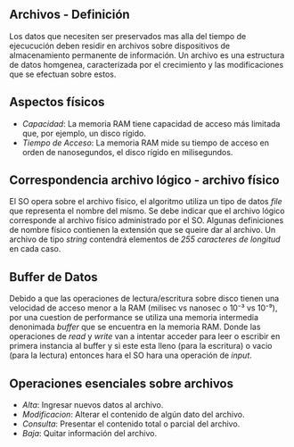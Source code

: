## Archivos - Definición
Los datos que necesiten ser preservados mas alla del tiempo de ejecucución deben residir en archivos sobre dispositivos de almacenamiento permanente de información. Un archivo es una estructura de datos homgenea, caracterizada por el crecimiento y las modificaciones que se efectuan sobre estos.

## Aspectos físicos
- *Capacidad*: La memoria RAM tiene capacidad de acceso más limitada que, por ejemplo, un disco rígido.
- *Tiempo de Acceso*: La memoria RAM mide su tiempo de acceso en orden de nanosegundos, el disco rígido en milisegundos.

## Correspondencia archivo lógico - archivo físico
El SO opera sobre el archivo físico, el algoritmo utiliza un tipo de datos *file* que representa el nombre del mísmo. Se debe indicar que el archivo lógico corresponde al archivo físico administrado por el SO. Algunas definiciones de nombre físico contienen la extensión que se queire dar al archivo. Un archivo de tipo *string* contendrá elementos de *255 caracteres de longitud* en cada caso.

## Buffer de Datos
Debido a que las operaciones de lectura/escritura sobre disco tienen una velocidad de acceso menor a la RAM (milisec vs nanosec o 10⁻³ vs 10⁻⁹), por una cuestion de performance se utiliza una memoria intermedia denonimada *buffer* que se encuentra en la memoria RAM. Donde las operaciones de *read* y *write* van a intentar acceder para leer o escribir en primera instancia al buffer y si este esta lleno (para la escritura) o vacio (para la lectura) entonces hara el SO hara una operación de *input*. 


## Operaciones esenciales sobre archivos
- *Alta*: Ingresar nuevos datos al archivo.
- *Modificacion*: Alterar el contenido de algún dato del archivo.
- *Consulta*: Presentar el contenido total o parcial del archivo.
- *Baja*: Quitar información del archivo.
